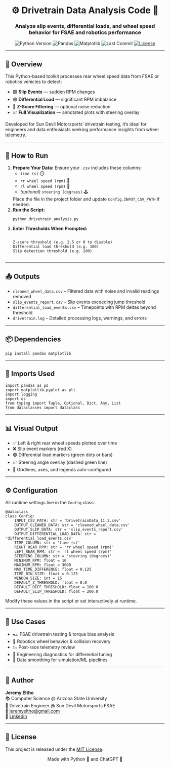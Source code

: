<h1 align="center">⚙️ Drivetrain Data Analysis Code 🏁</h1>
<h3 align="center">Analyze slip events, differential loads, and wheel speed behavior for FSAE and robotics performance</h3>

<p align="center">
  <img src="https://img.shields.io/badge/Python-3.8%2B-blue.svg" alt="Python Version">
  <img src="https://img.shields.io/badge/pandas-✓-orange.svg" alt="Pandas">
  <img src="https://img.shields.io/badge/matplotlib-✓-yellow.svg" alt="Matplotlib">
  <img src="https://img.shields.io/github/last-commit/JeremyEltho/Sun_Devil?style=flat-square" alt="Last Commit">
  <a href="LICENSE"><img src="https://img.shields.io/badge/License-MIT-yellow.svg" alt="License"></a>
</p>

<hr/>

<h2>📌 Overview</h2>
<p>This Python-based toolkit processes rear wheel speed data from FSAE or robotics vehicles to detect:</p>
<ul>
  <li>🟥 <strong>Slip Events</strong> — sudden RPM changes</li>
  <li>🟢 <strong>Differential Load</strong> — significant RPM imbalance</li>
  <li>🧼 <strong>Z-Score Filtering</strong> — optional noise reduction</li>
  <li>📈 <strong>Full Visualization</strong> — annotated plots with steering overlay</li>
</ul>
<p>Developed for Sun Devil Motorsports’ drivetrain testing, it’s ideal for engineers and data enthusiasts seeking performance insights from wheel telemetry.</p>

<hr/>

<h2>🚀 How to Run</h2>
<ol>
  <li><strong>Prepare Your Data:</strong> Ensure your <code>.csv</code> includes these columns:
    <ul>
      <li><code>time (s)</code> ⏱️</li>
      <li><code>rr wheel speed (rpm)</code> 🔶</li>
      <li><code>rl wheel speed (rpm)</code> 🔷</li>
      <li><em>(optional)</em> <code>steering (degrees)</code> 🕹️</li>
    </ul>
    Place the file in the project folder and update <code>Config.INPUT_CSV_PATH</code> if needed.
  </li>
  <li><strong>Run the Script:</strong>
    <pre><code>python drivetrain_analysis.py</code></pre>
  </li>
  <li><strong>Enter Thresholds When Prompted:</strong>
    <pre><code>
Z-score threshold (e.g. 2.5 or 0 to disable)
Differential load threshold (e.g. 100)
Slip detection threshold (e.g. 200)
    </code></pre>
  </li>
</ol>

<hr/>

<h2>📤 Outputs</h2>
<ul>
  <li><code>cleaned_wheel_data.csv</code> – Filtered data with noise and invalid readings removed</li>
  <li><code>slip_events_report.csv</code> – Slip events exceeding jump threshold</li>
  <li><code>differential_load_events.csv</code> – Timepoints with RPM deltas beyond threshold</li>
  <li><code>drivetrain.log</code> – Detailed processing logs, warnings, and errors</li>
</ul>

<hr/>

<h2>📦 Dependencies</h2>
<pre><code>pip install pandas matplotlib</code></pre>

<hr/>

<h2>🧾 Imports Used</h2>
<pre><code>import pandas as pd
import matplotlib.pyplot as plt
import logging
import os
from typing import Tuple, Optional, Dict, Any, List
from dataclasses import dataclass
</code></pre>

<hr/>

<h2>📊 Visual Output</h2>
<ul>
  <li>✅ Left & right rear wheel speeds plotted over time</li>
  <li>❌ Slip event markers (red X)</li>
  <li>🟢 Differential load markers (green dots or bars)</li>
  <li>📈 Steering angle overlay (dashed green line)</li>
  <li>🧭 Gridlines, axes, and legends auto-configured</li>
</ul>

<hr/>

<h2>⚙️ Configuration</h2>
<p>All runtime settings live in the <code>Config</code> class:</p>
<pre><code>@dataclass
class Config:
    INPUT_CSV_PATH: str = 'DrivetrainData_11.3.csv'
    OUTPUT_CLEANED_DATA: str = 'cleaned_wheel_data.csv'
    OUTPUT_SLIP_DATA: str = 'slip_events_report.csv'
    OUTPUT_DIFFERENTIAL_LOAD_DATA: str = 'differential_load_events.csv'
    TIME_COLUMN: str = 'time (s)'
    RIGHT_REAR_RPM: str = 'rr wheel speed (rpm)'
    LEFT_REAR_RPM: str = 'rl wheel speed (rpm)'
    STEERING_COLUMN: str = 'steering (degrees)'
    MINIMUM_RPM: float = 10
    MAXIMUM_RPM: float = 3000
    MAX_TIME_DIFFERENCE: float = 0.125
    TIME_BIN_SIZE: float = 0.125
    WINDOW_SIZE: int = 15
    DEFAULT_Z_THRESHOLD: float = 0.0
    DEFAULT_DIFF_THRESHOLD: float = 100.0
    DEFAULT_SLIP_THRESHOLD: float = 200.0
</code></pre>
<p>Modify these values in the script or set interactively at runtime.</p>

<hr/>

<h2>🧪 Use Cases</h2>
<ul>
  <li>🏎️ FSAE drivetrain testing & torque bias analysis</li>
  <li>🤖 Robotics wheel behavior & collision recovery</li>
  <li>📉 Post-race telemetry review</li>
  <li>🧠 Engineering diagnostics for differential tuning</li>
  <li>🧼 Data smoothing for simulation/ML pipelines</li>
</ul>

<hr/>

<h2>👤 Author</h2>
<p><strong>Jeremy Eltho</strong><br/>
📚 Computer Science @ Arizona State University<br/>
🔧 Drivetrain Engineer @ Sun Devil Motorsports FSAE<br/>
📧 <a href="mailto:jeremyeltho@gmail.com">jeremyeltho@gmail.com</a><br/>
🔗 <a href="https://linkedin.com/in/jeremyeltho">LinkedIn</a></p>

<hr/>

<h2>📄 License</h2>
<p>This project is released under the <a href="LICENSE">MIT License</a>.</p>

<p align="center">Made with Python 🐍 and ChatGPT 🐐</p>
